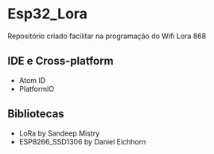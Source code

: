 # Esp32_Lora
Repositório criado facilitar na programação do Wifi Lora 868
## IDE e Cross-platform
<ul>
  <li>Atom ID</li>
  <li>PlatformIO</li>
</ul>

## Bibliotecas
<ul>
  <li>LoRa by Sandeep Mistry</li>
  <li>ESP8266_SSD1306 by Daniel Eichhorn</li>
</ul>

